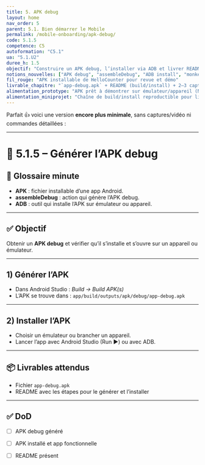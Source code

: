 ```yaml
---
title: 5. APK debug
layout: home
nav_order: 5
parent: 5.1. Bien démarrer le Mobile
permalink: /mobile-onboarding/apk-debug/
code: 5.1.5
competence: C5
autoformation: "C5.1"
ua: "5.1.U2"
duree_h: 1.5
objectif: "Construire un APK debug, l’installer via ADB et livrer README + captures/vidéo de vérification."
notions_nouvelles: ["APK debug", "assembleDebug", "ADB install", "monkey", "SHA-256"]
fil_rouge: "APK installable de HelloCounter pour revue et démo"
livrable_chapitre: "`app-debug.apk` + README (build/install) + 2–3 captures + (option) vidéo ≤ 60s"
alimentation_prototype: "APK prêt à démontrer sur émulateur/appareil (N2)"
alimentation_miniprojet: "Chaîne de build/install reproductible pour livraisons N3"
---
```

Parfait 👍 voici une version **encore plus minimale**, sans captures/vidéo ni commandes détaillées :

---

# 📘 5.1.5 – Générer l’APK debug

## 📒 Glossaire minute

* **APK** : fichier installable d’une app Android.
* **assembleDebug** : action qui génère l’APK debug.
* **ADB** : outil qui installe l’APK sur émulateur ou appareil.

---

## ✅ Objectif

Obtenir un **APK debug** et vérifier qu’il s’installe et s’ouvre sur un appareil ou émulateur.

---

## 1) Générer l’APK

* Dans Android Studio : *Build → Build APK(s)*
* L’APK se trouve dans : `app/build/outputs/apk/debug/app-debug.apk`

---

## 2) Installer l’APK

* Choisir un émulateur ou brancher un appareil.
* Lancer l’app avec Android Studio (Run ▶) ou avec ADB.

---

## 📦 Livrables attendus

* Fichier `app-debug.apk`
* README avec les étapes pour le générer et l’installer

---

## ✅ DoD

* [ ] APK debug généré
* [ ] APK installé et app fonctionnelle
* [ ] README présent

